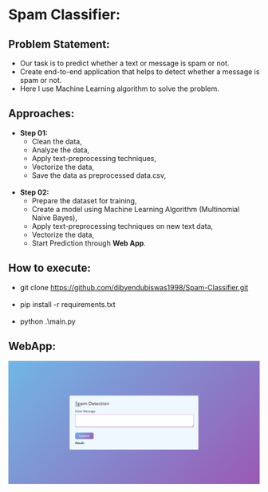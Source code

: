 # Spam Classifier:

## Problem Statement:
* Our task is to predict whether a text or message is spam or not.
* Create end-to-end application that helps to detect whether a message is spam or not.
* Here I use Machine Learning algorithm to solve the problem.

## Approaches:
* **Step 01:**
  * Clean the data,
  * Analyze the data,
  * Apply text-preprocessing techniques,
  * Vectorize the data,
  * Save the data as preprocessed data.csv,
<br><br>
* **Step 02:**
  * Prepare the dataset for training,
  * Create a model using Machine Learning Algorithm (Multinomial Naive Bayes),
  * Apply text-preprocessing techniques on new text data,
  * Vectorize the data,
  * Start Prediction through **Web App**.

## How to execute:
* git clone https://github.com/dibyendubiswas1998/Spam-Classifier.git <br><br>
* pip install -r requirements.txt <br><br>
* python .\main.py  

## WebApp:
![webapp](webapp.PNG)

